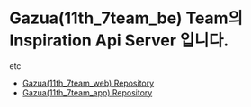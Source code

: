 # Gazua(11th_7team_be) Team의 Inspiration Api Server 입니다.

etc
- [Gazua(11th_7team_web) Repository](https://github.com/depromeet/11th_7team_web)
- [Gazua(11th_7team_app) Repository](https://github.com/depromeet/11th_7team_app)
